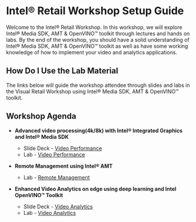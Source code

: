 # Intel® Retail Workshop Setup Guide
Welcome to the Intel® Retail Workshop. In this workshop, we will explore Intel® Media SDK, AMT & OpenVINO™ toolkit through lectures and hands on labs. By the end of the workshop, you should have a solid understanding of Intel® Media SDK, AMT & OpenVINO™ toolkit as well as have some working knowledge of how to implement your video and analytics applications.
## How Do I Use the Lab Material
The links below will guide the workshop attendee through slides and labs in the Visual Retail Workshop using Intel® Media SDK, AMT & OpenVINO™ toolkit.

## Workshop Agenda
<!-- * **Setup and deployment**
    - Slide Deck -
    - Lab - [Setup and deployment](./Setup_and_deployment.md)-->


* **Advanced video processing(4k/8k) with Intel® Integrated Graphics and Intel® Media SDK**
  - Slide Deck - [Video Performance](./Presentations/VideoPerformance.pdf)
  - Lab - [Video Performance](./Video_Performance/README.md)


* **Remote Management using Intel® AMT**
  <!--- Slide Deck --->
  - Lab - [Remote Management](./Remote_Management/README.md)


* **Enhanced Video Analytics on edge using deep learning and Intel OpenVINO™ Toolkit**
    - Slide Deck - [Video Analytics](./Presentations/VideoAnalytics.pdf)
    - Lab - [Video Analytics](./Video_Analytics/README.md)
